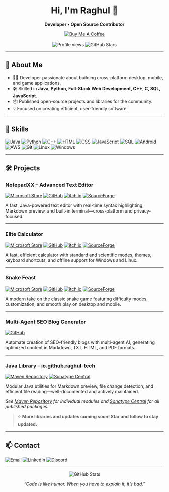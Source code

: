 <!-- Banner image: Place your banner at assets/banner.png in your repository -->

<h1 align="center">Hi, I'm Raghul 👋</h1>
<p align="center">
  <b>Developer • Open Source Contributor</b>
</p>

<p align="center">
  <a href="https://buymeacoffee.com/raghultech">
    <img src="https://img.shields.io/badge/Buy%20Me%20A%20Coffee-FFDD00?style=for-the-badge&logo=buy-me-a-coffee&logoColor=black" alt="Buy Me A Coffee" />
  </a>
  <br><br>
  <img src="https://komarev.com/ghpvc/?username=raghul-tech&style=for-the-badge" alt="Profile views" />
  <img src="https://img.shields.io/github/stars/raghul-tech?style=for-the-badge" alt="GitHub Stars" />
</p>

---

## 🚀 About Me

- 👨‍💻 Developer passionate about building cross-platform desktop, mobile, and game applications.
- 🛠️ Skilled in **Java, Python, Full-Stack Web Development, C++, C, SQL, JavaScript**.
- 📦 Published open-source projects and libraries for the community.
- 💡 Focused on creating efficient, user-friendly software.

---

## 🌟 Skills

![Java](https://img.shields.io/badge/Java-ED8B00?style=for-the-badge&logo=java&logoColor=white)
![Python](https://img.shields.io/badge/Python-3776AB?style=for-the-badge&logo=python&logoColor=white)
![C++](https://img.shields.io/badge/C++-00599C?style=for-the-badge&logo=cplusplus&logoColor=white)
![HTML](https://img.shields.io/badge/HTML5-E34F26?style=for-the-badge&logo=html5&logoColor=white)
![CSS](https://img.shields.io/badge/CSS3-1572B6?style=for-the-badge&logo=css3&logoColor=white)
![JavaScript](https://img.shields.io/badge/JavaScript-F7DF1E?style=for-the-badge&logo=javascript&logoColor=black)
![SQL](https://img.shields.io/badge/SQL-4479A1?style=for-the-badge&logo=mysql&logoColor=white)
![Android](https://img.shields.io/badge/Android-3DDC84?style=for-the-badge&logo=android&logoColor=white)
![AWS](https://img.shields.io/badge/AWS-232F3E?style=for-the-badge&logo=amazon-aws&logoColor=white)
![Git](https://img.shields.io/badge/Git-F05032?style=for-the-badge&logo=git&logoColor=white)
![Linux](https://img.shields.io/badge/Linux-FCC624?style=for-the-badge&logo=linux&logoColor=black)
![Windows](https://img.shields.io/badge/Windows-0078D6?style=for-the-badge&logo=windows&logoColor=white)

---

## 🛠️ Projects

### NotepadXX – Advanced Text Editor

[![Microsoft Store](https://img.shields.io/badge/Microsoft%20Store-0078D6?style=for-the-badge&logo=microsoft&logoColor=white)](https://apps.microsoft.com/detail/9pl8nmxdxd40?hl=en-GB&gl=IN)
[![GitHub](https://img.shields.io/badge/GitHub-181717?style=for-the-badge&logo=github&logoColor=white)](https://github.com/raghul-tech/NotepadXX)
[![itch.io](https://img.shields.io/badge/itch.io-FA5C5C?style=for-the-badge&logo=itch-io&logoColor=white)](https://raghul-tech.itch.io/notepadxx)
[![SourceForge](https://img.shields.io/badge/SourceForge-F88C00?style=for-the-badge&logo=sourceforge&logoColor=white)](https://sourceforge.net/projects/notepadxx/)

A fast, Java-powered text editor with real-time syntax highlighting, Markdown preview, and built-in terminal—cross-platform and privacy-focused.

---

### Elite Calculator

[![Microsoft Store](https://img.shields.io/badge/Microsoft%20Store-0078D6?style=for-the-badge&logo=microsoft&logoColor=white)](https://apps.microsoft.com/detail/9pcn88z0l6hn?hl=en-GB&gl=IN)
[![GitHub](https://img.shields.io/badge/GitHub-181717?style=for-the-badge&logo=github&logoColor=white)](https://github.com/raghul-tech/EliteCalculator)
[![itch.io](https://img.shields.io/badge/itch.io-FA5C5C?style=for-the-badge&logo=itch-io&logoColor=white)](https://raghul-tech.itch.io/elitecalculator)
[![SourceForge](https://img.shields.io/badge/SourceForge-F88C00?style=for-the-badge&logo=sourceforge&logoColor=white)](https://sourceforge.net/projects/elitecalculator/)

A fast, efficient calculator with standard and scientific modes, themes, keyboard shortcuts, and offline support for Windows and Linux.

---

### Snake Feast

[![Microsoft Store](https://img.shields.io/badge/Microsoft%20Store-0078D6?style=for-the-badge&logo=microsoft&logoColor=white)](https://apps.microsoft.com/detail/9pc2z9ngjkkt?hl=en-GB&gl=IN)
[![GitHub](https://img.shields.io/badge/GitHub-181717?style=for-the-badge&logo=github&logoColor=white)](https://github.com/raghul-tech/SnakeFeast)
[![itch.io](https://img.shields.io/badge/itch.io-FA5C5C?style=for-the-badge&logo=itch-io&logoColor=white)](https://raghul-tech.itch.io/snakefeast)
[![SourceForge](https://img.shields.io/badge/SourceForge-F88C00?style=for-the-badge&logo=sourceforge&logoColor=white)](https://sourceforge.net/projects/snakefeast/)

A modern take on the classic snake game featuring difficulty modes, customization, and smooth play on desktop and mobile.

---

### Multi-Agent SEO Blog Generator

[![GitHub](https://img.shields.io/badge/GitHub-181717?style=for-the-badge&logo=github&logoColor=white)](https://github.com/raghul-tech/Multi-Agent-SEO-Blog-Generator)

Automate creation of SEO-friendly blogs with multi-agent AI, generating optimized content in Markdown, TXT, HTML, and PDF formats.

---

### Java Library – io.github.raghul-tech

[![Maven Repository](https://img.shields.io/badge/Maven%20Repo-artifact-4E53B0?style=for-the-badge&logo=apache-maven&logoColor=white)](https://mvnrepository.com/artifact/io.github.raghul-tech)
[![Sonatype Central](https://img.shields.io/badge/Sonatype%20Central-namespace-4E53B0?style=for-the-badge&logo=apache-maven&logoColor=white)](https://central.sonatype.com/search?namespace=io.github.raghul-tech)

Modular Java utilities for Markdown preview, file change detection, and efficient file reading—well-documented and actively maintained.

*See [Maven Repository](https://mvnrepository.com/artifact/io.github.raghul-tech) for individual modules and [Sonatype Central](https://central.sonatype.com/search?namespace=io.github.raghul-tech) for all published packages.*

> ⭐ **More libraries and updates coming soon! Star and follow to stay updated.**
---

## 📫 Contact

[![Email](https://img.shields.io/badge/Email-Contact-red?style=for-the-badge&logo=gmail&logoColor=white)](mailto:raghultech.app@gmail.com)
[![LinkedIn](https://img.shields.io/badge/LinkedIn-raghul--john--r-blue?style=for-the-badge&logo=linkedin&logoColor=white)](https://www.linkedin.com/in/raghul-john-r-3a9577320/)
[![Discord](https://img.shields.io/badge/Discord-Join%20Server-5865F2?style=for-the-badge&logo=discord&logoColor=white)](https://discord.gg/HV52xFntYb)

---

<p align="center">
  <img src="https://github-readme-stats.vercel.app/api?username=raghul-tech&show_icons=true&theme=radical" alt="GitHub Stats" />
</p>

<p align="center">
  <i>“Code is like humor. When you have to explain it, it’s bad.”</i>
</p>
